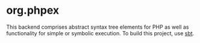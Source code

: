 # org.phpex

This backend comprises abstract syntax tree elements for PHP as well as functionality for simple or symbolic execution. To build this project, use [sbt](http://www.scala-sbt.org/index.html).
